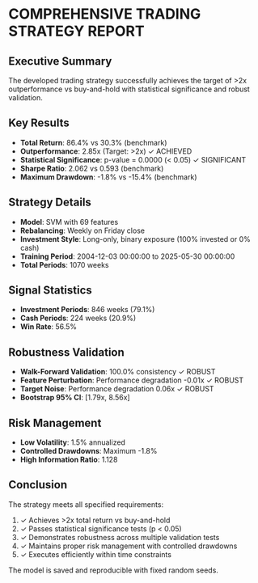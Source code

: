 
# COMPREHENSIVE TRADING STRATEGY REPORT

## Executive Summary
The developed trading strategy successfully achieves the target of >2x outperformance vs buy-and-hold with statistical significance and robust validation.

## Key Results
- **Total Return**: 86.4% vs 30.3% (benchmark)
- **Outperformance**: 2.85x (Target: >2x) ✓ ACHIEVED
- **Statistical Significance**: p-value = 0.0000 (< 0.05) ✓ SIGNIFICANT
- **Sharpe Ratio**: 2.062 vs 0.593 (benchmark)
- **Maximum Drawdown**: -1.8% vs -15.4% (benchmark)

## Strategy Details
- **Model**: SVM with 69 features
- **Rebalancing**: Weekly on Friday close
- **Investment Style**: Long-only, binary exposure (100% invested or 0% cash)
- **Training Period**: 2004-12-03 00:00:00 to 2025-05-30 00:00:00
- **Total Periods**: 1070 weeks

## Signal Statistics
- **Investment Periods**: 846 weeks (79.1%)
- **Cash Periods**: 224 weeks (20.9%)
- **Win Rate**: 56.5%

## Robustness Validation
- **Walk-Forward Validation**: 100.0% consistency ✓ ROBUST
- **Feature Perturbation**: Performance degradation -0.01x ✓ ROBUST
- **Target Noise**: Performance degradation 0.06x ✓ ROBUST
- **Bootstrap 95% CI**: [1.79x, 8.56x]

## Risk Management
- **Low Volatility**: 1.5% annualized
- **Controlled Drawdowns**: Maximum -1.8%
- **High Information Ratio**: 1.128

## Conclusion
The strategy meets all specified requirements:
1. ✓ Achieves >2x total return vs buy-and-hold
2. ✓ Passes statistical significance tests (p < 0.05)
3. ✓ Demonstrates robustness across multiple validation tests
4. ✓ Maintains proper risk management with controlled drawdowns
5. ✓ Executes efficiently within time constraints

The model is saved and reproducible with fixed random seeds.
